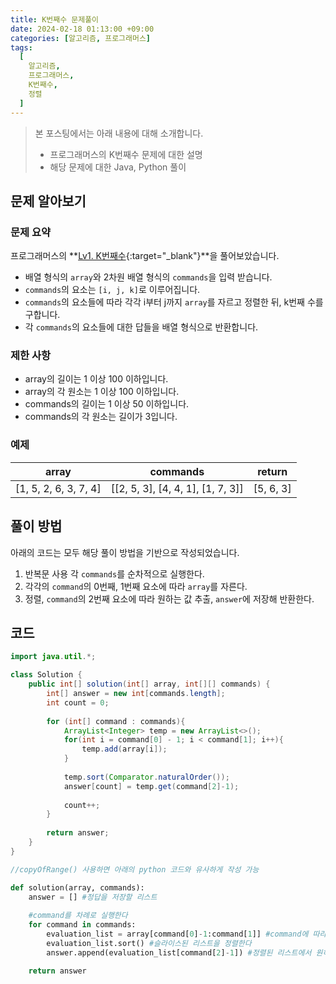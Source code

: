 ```yaml
---
title: K번째수 문제풀이
date: 2024-02-18 01:13:00 +09:00
categories: [알고리즘, 프로그래머스]
tags:
  [
    알고리즘,
    프로그래머스,
    K번째수,
    정렬
  ]
---
```


> 본 포스팅에서는 아래 내용에 대해 소개합니다.
> - 프로그래머스의 K번째수 문제에 대한 설명
> - 해당 문제에 대한 Java, Python 풀이 

## 문제 알아보기

### 문제 요약

프로그래머스의 **[Lv1. K번째수](https://school.programmers.co.kr/learn/courses/30/lessons/42748){:target="_blank"}**을 풀어보았습니다.
- 배열 형식의 `array`와 2차원 배열 형식의 `commands`을 입력 받습니다.
- `commands`의 요소는 `[i, j, k]`로 이루어집니다.
- `commands`의 요소들에 따라 각각 i부터 j까지 `array`를 자르고 정렬한 뒤, k번째 수를 구합니다.
- 각 `commands`의 요소들에 대한 답들을 배열 형식으로 반환합니다.

### 제한 사항

-   array의 길이는 1 이상 100 이하입니다.
-   array의 각 원소는 1 이상 100 이하입니다.
-   commands의 길이는 1 이상 50 이하입니다.
-   commands의 각 원소는 길이가 3입니다.

### 예제

| array | commands | return |
|---|---|---|
| [1, 5, 2, 6, 3, 7, 4]	 | [[2, 5, 3], [4, 4, 1], [1, 7, 3]] | [5, 6, 3] |

## 풀이 방법

아래의 코드는 모두 해당 풀이 방법을 기반으로 작성되었습니다.
1. 반복문 사용 각 `commands`를 순차적으로 실행한다.
2. 각각의 `command`의 0번째, 1번째 요소에 따라 `array`를 자른다.
3. 정렬, `command`의 2번째 요소에 따라 원하는 값 추출, `answer`에 저장해 반환한다.

## 코드

```java
import java.util.*;

class Solution {
    public int[] solution(int[] array, int[][] commands) {
        int[] answer = new int[commands.length];
        int count = 0;
     
        for (int[] command : commands){
            ArrayList<Integer> temp = new ArrayList<>();
            for(int i = command[0] - 1; i < command[1]; i++){
                temp.add(array[i]);
            }
            
            temp.sort(Comparator.naturalOrder());
            answer[count] = temp.get(command[2]-1);
            
            count++;
        }
        
        return answer;
    }
}
```

```java
//copyOfRange() 사용하면 아래의 python 코드와 유사하게 작성 가능
```

```python
def solution(array, commands):
    answer = [] #정답을 저장할 리스트
    
    #command를 차례로 실행한다
    for command in commands:
        evaluation_list = array[command[0]-1:command[1]] #command에 따라 배열을 슬라이스 한다
        evaluation_list.sort() #슬라이스된 리스트을 정렬한다
        answer.append(evaluation_list[command[2]-1]) #정렬된 리스트에서 원하는 위치의 값을 뽑아 제출할 리스트에 삽입한다

    return answer
```
    

